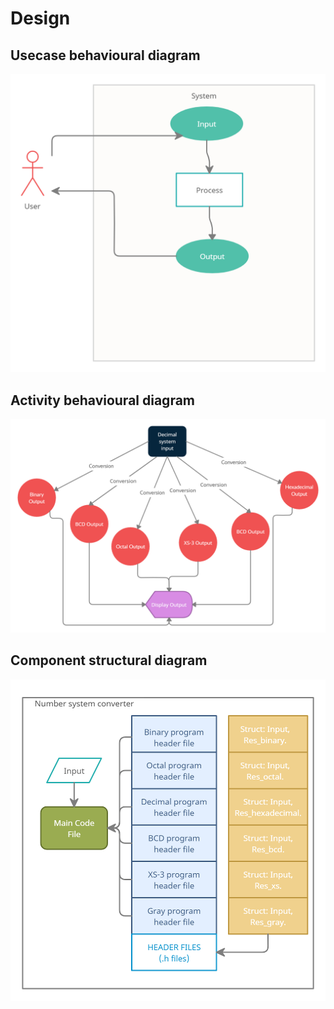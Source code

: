 # Design

## Usecase behavioural diagram
![image](https://github.com/dhruvdj2801/M1_March_project/blob/master/2_Design/System%20diagram.png)

## Activity behavioural diagram
![image](https://github.com/dhruvdj2801/M1_March_project/blob/master/2_Design/Behavioural%20diagram.png)

## Component structural diagram
![image](https://github.com/dhruvdj2801/M1_March_project/blob/master/2_Design/Composite%20architecture%20diagram.png)
